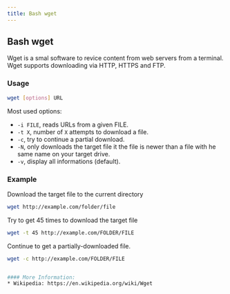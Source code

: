 ```yaml
---
title: Bash wget
---
```

## Bash wget

Wget is a smal software to revice content from web servers from a terminal. Wget supports downloading via HTTP, HTTPS and FTP.

### Usage
```bash
wget [options] URL
```
Most used options:

* `-i FILE`, reads URLs from a given FILE.
* `-t X`, number of `X` attempts to download a file.
* `-c`, try to continue a partial download.
* `-N`, only downloads the target file it the file is newer than a file with he same name on your target drive.
* `-v`, display all informations (default).

### Example
Download the target file to the current directory
```Bash
wget http://example.com/folder/file
```

Try to get 45 times to download the target file
```Bash
wget -t 45 http://example.com/FOLDER/FILE
```

Continue to get a partially-downloaded file.
```Bash
wget -c http://example.com/FOLDER/FILE


#### More Information:
* Wikipedia: https://en.wikipedia.org/wiki/Wget
